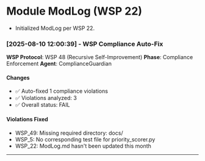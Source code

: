 # Module ModLog (WSP 22)

- Initialized ModLog per WSP 22.


### [2025-08-10 12:00:39] - WSP Compliance Auto-Fix
**WSP Protocol**: WSP 48 (Recursive Self-Improvement)
**Phase**: Compliance Enforcement
**Agent**: ComplianceGuardian

#### Changes
- ✅ Auto-fixed 1 compliance violations
- ✅ Violations analyzed: 3
- ✅ Overall status: FAIL

#### Violations Fixed
- WSP_49: Missing required directory: docs/
- WSP_5: No corresponding test file for priority_scorer.py
- WSP_22: ModLog.md hasn't been updated this month

---
